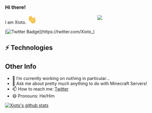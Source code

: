 ### Hi there! 

I am Xioto. <img src="https://raw.githubusercontent.com/ABSphreak/ABSphreak/master/gifs/Hi.gif" width="30px"> <img align='right' src='https://user-images.githubusercontent.com/5713670/87202985-820dcb80-c2b6-11ea-9f56-7ec461c497c3.gif' width='200"'>

[![Twitter Badge](https://img.shields.io/badge/-@Xioto_-1ca0f1?style=flat-square&labelColor=1ca0f1&logo=twitter&logoColor=white&link=https://twitter.com/Xioto_)](https://twitter.com/Xioto_) 

## ⚡ Technologies


## Other Info
- 🔭 I’m currently working on nothing in particular...
- 💬 Ask me about pretty much anything to do with Minecraft Servers!
- 📫 How to reach me: [Twitter](https://twitter.com/Xioto_)
- 😄 Pronouns: He/Him <br>

[![Xioto's github stats](https://github-readme-stats.vercel.app/api?username=Xioto)](https://github.com/Xioto/github-readme-stats) 

